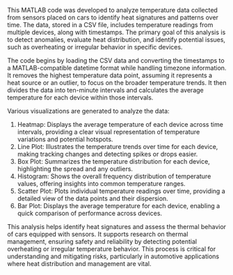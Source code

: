 This MATLAB code was developed to analyze temperature data collected from sensors placed on cars to identify heat signatures and patterns over time. The data, stored in a CSV file, includes temperature readings from multiple devices, along with timestamps. The primary goal of this analysis is to detect anomalies, evaluate heat distribution, and identify potential issues, such as overheating or irregular behavior in specific devices.

The code begins by loading the CSV data and converting the timestamps to a MATLAB-compatible datetime format while handling timezone information. It removes the highest temperature data point, assuming it represents a heat source or an outlier, to focus on the broader temperature trends. It then divides the data into ten-minute intervals and calculates the average temperature for each device within those intervals.

Various visualizations are generated to analyze the data:
1. Heatmap: Displays the average temperature of each device across time intervals, providing a clear visual representation of temperature variations and potential hotspots.
2. Line Plot: Illustrates the temperature trends over time for each device, making tracking changes and detecting spikes or drops easier.
3. Box Plot: Summarizes the temperature distribution for each device, highlighting the spread and any outliers.
4. Histogram: Shows the overall frequency distribution of temperature values, offering insights into common temperature ranges.
5. Scatter Plot: Plots individual temperature readings over time, providing a detailed view of the data points and their dispersion.
6. Bar Plot: Displays the average temperature for each device, enabling a quick comparison of performance across devices.

This analysis helps identify heat signatures and assess the thermal behavior of cars equipped with sensors. It supports research on thermal management, ensuring safety and reliability by detecting potential overheating or irregular temperature behavior. This process is critical for understanding and mitigating risks, particularly in automotive applications where heat distribution and management are vital.
